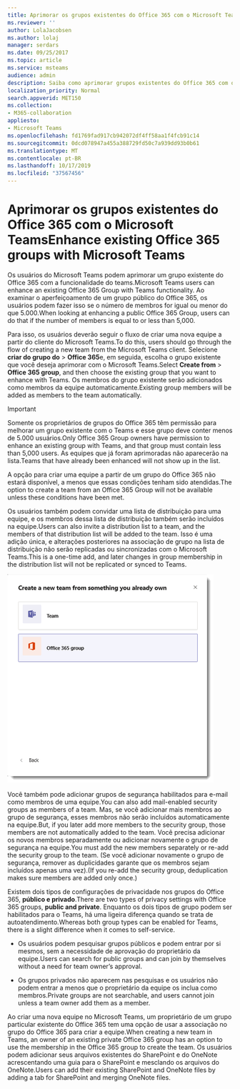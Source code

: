 ```yaml
---
title: Aprimorar os grupos existentes do Office 365 com o Microsoft Teams
ms.reviewer: ''
author: LolaJacobsen
ms.author: lolaj
manager: serdars
ms.date: 09/25/2017
ms.topic: article
ms.service: msteams
audience: admin
description: Saiba como aprimorar grupos existentes do Office 365 com o Microsoft Teams convidando uma lista de distribuição para uma equipe, adicionar grupos de segurança habilitados para e-mail, e muito mais.
localization_priority: Normal
search.appverid: MET150
ms.collection:
- M365-collaboration
appliesto:
- Microsoft Teams
ms.openlocfilehash: fd1769fad917cb942072df4ff58aa1f4fcb91c14
ms.sourcegitcommit: 0dcd078947a455a388729fd50c7a939dd93b0b61
ms.translationtype: MT
ms.contentlocale: pt-BR
ms.lasthandoff: 10/17/2019
ms.locfileid: "37567456"
---
```

<a name="enhance-existing-office-365-groups-with-microsoft-teams"></a><span data-ttu-id="ae204-103">Aprimorar os grupos existentes do Office 365 com o Microsoft Teams</span><span class="sxs-lookup"><span data-stu-id="ae204-103">Enhance existing Office 365 groups with Microsoft Teams</span></span>
=======================================================

<span data-ttu-id="ae204-104">Os usuários do Microsoft Teams podem aprimorar um grupo existente do Office 365 com a funcionalidade do teams.</span><span class="sxs-lookup"><span data-stu-id="ae204-104">Microsoft Teams users can enhance an existing Office 365 Group with Teams functionality.</span></span> <span data-ttu-id="ae204-105">Ao examinar o aperfeiçoamento de um grupo público do Office 365, os usuários podem fazer isso se o número de membros for igual ou menor do que 5.000.</span><span class="sxs-lookup"><span data-stu-id="ae204-105">When looking at enhancing a public Office 365 Group, users can do that if the number of members is equal to or less than 5,000.</span></span>

<span data-ttu-id="ae204-106">Para isso, os usuários deverão seguir o fluxo de criar uma nova equipe a partir do cliente do Microsoft Teams.</span><span class="sxs-lookup"><span data-stu-id="ae204-106">To do this, users should go through the flow of creating a new team from the Microsoft Teams client.</span></span> <span data-ttu-id="ae204-107">Selecione **criar do grupo do** > **Office 365**e, em seguida, escolha o grupo existente que você deseja aprimorar com o Microsoft Teams.</span><span class="sxs-lookup"><span data-stu-id="ae204-107">Select **Create from** > **Office 365 group**, and then choose the existing group that you want to enhance with Teams.</span></span> <span data-ttu-id="ae204-108">Os membros do grupo existente serão adicionados como membros da equipe automaticamente.</span><span class="sxs-lookup"><span data-stu-id="ae204-108">Existing group members will be added as members to the team automatically.</span></span>

> [!IMPORTANT]
> <span data-ttu-id="ae204-109">Somente os proprietários de grupos do Office 365 têm permissão para melhorar um grupo existente com o Teams e esse grupo deve conter menos de 5.000 usuários.</span><span class="sxs-lookup"><span data-stu-id="ae204-109">Only Office 365 Group owners have permission to enhance an existing group  with Teams, and that group must contain less than 5,000 users.</span></span> <span data-ttu-id="ae204-110">As equipes que já foram aprimoradas não aparecerão na lista.</span><span class="sxs-lookup"><span data-stu-id="ae204-110">Teams that have already been enhanced will not show up in the list.</span></span>
>
><span data-ttu-id="ae204-111">A opção para criar uma equipe a partir de um grupo do Office 365 não estará disponível, a menos que essas condições tenham sido atendidas.</span><span class="sxs-lookup"><span data-stu-id="ae204-111">The option to create a team from an Office 365 Group will not be available unless these conditions have been met.</span></span>

<span data-ttu-id="ae204-112">Os usuários também podem convidar uma lista de distribuição para uma equipe, e os membros dessa lista de distribuição também serão incluídos na equipe.</span><span class="sxs-lookup"><span data-stu-id="ae204-112">Users can also invite a distribution list to a team, and the members of that distribution list will be added to the team.</span></span> <span data-ttu-id="ae204-113">Isso é uma adição única, e alterações posteriores na associação de grupo na lista de distribuição não serão replicadas ou sincronizadas com o Microsoft Teams.</span><span class="sxs-lookup"><span data-stu-id="ae204-113">This is a one-time add, and later changes in group membership in the distribution list will not be replicated or synced to Teams.</span></span>

![Captura de tela da opção para criar uma equipe a partir de um grupo do Office 365.](media/Enhance_Existing_Office_365_groups_with_Microsoft_Teams_image2.png)

<span data-ttu-id="ae204-115">Você também pode adicionar grupos de segurança habilitados para e-mail como membros de uma equipe.</span><span class="sxs-lookup"><span data-stu-id="ae204-115">You can also add mail-enabled security groups as members of a team.</span></span> <span data-ttu-id="ae204-116">Mas, se você adicionar mais membros ao grupo de segurança, esses membros não serão incluídos automaticamente na equipe.</span><span class="sxs-lookup"><span data-stu-id="ae204-116">But, if you later add more members to the security group, those members are not automatically added to the team.</span></span> <span data-ttu-id="ae204-117">Você precisa adicionar os novos membros separadamente ou adicionar novamente o grupo de segurança na equipe.</span><span class="sxs-lookup"><span data-stu-id="ae204-117">You must add the new members separately or re-add the security group to the team.</span></span> <span data-ttu-id="ae204-118">(Se você adicionar novamente o grupo de segurança, remover as duplicidades garante que os membros sejam incluídos apenas uma vez).</span><span class="sxs-lookup"><span data-stu-id="ae204-118">(If you re-add the security group, deduplication makes sure members are added only once.)</span></span>

<span data-ttu-id="ae204-119">Existem dois tipos de configurações de privacidade nos grupos do Office 365, **público e privado**.</span><span class="sxs-lookup"><span data-stu-id="ae204-119">There are two types of privacy settings with Office 365 groups, **public and private**.</span></span> <span data-ttu-id="ae204-120">Enquanto os dois tipos de grupo podem ser habilitados para o Teams, há uma ligeira diferença quando se trata de autoatendimento.</span><span class="sxs-lookup"><span data-stu-id="ae204-120">Whereas both group types can be enabled for Teams, there is a slight difference when it comes to self-service.</span></span>

-   <span data-ttu-id="ae204-121">Os usuários podem pesquisar grupos públicos e podem entrar por si mesmos, sem a necessidade de aprovação do proprietário da equipe.</span><span class="sxs-lookup"><span data-stu-id="ae204-121">Users can search for public groups and can join by themselves without a need for team owner’s approval.</span></span>

-   <span data-ttu-id="ae204-122">Os grupos privados não aparecem nas pesquisas e os usuários não podem entrar a menos que o proprietário da equipe os inclua como membros.</span><span class="sxs-lookup"><span data-stu-id="ae204-122">Private groups are not searchable, and users cannot join unless a team owner add them as a member.</span></span>

<span data-ttu-id="ae204-123">Ao criar uma nova equipe no Microsoft Teams, um proprietário de um grupo particular existente do Office 365 tem uma opção de usar a associação no grupo do Office 365 para criar a equipe.</span><span class="sxs-lookup"><span data-stu-id="ae204-123">When creating a new team in Teams, an owner of an existing private Office 365 group has an option to use the membership in the Office 365 group to create the team.</span></span> <span data-ttu-id="ae204-124">Os usuários podem adicionar seus arquivos existentes do SharePoint e do OneNote acrescentando uma guia para o SharePoint e mesclando os arquivos do OneNote.</span><span class="sxs-lookup"><span data-stu-id="ae204-124">Users can add their existing SharePoint and OneNote files by adding a tab for SharePoint and merging OneNote files.</span></span>
